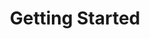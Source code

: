 ---
layout: layout.pug
navigationTitle: Getting Started
excerpt: 
title: Getting Started 
menuWeight: 3
model: /services/elastic/data.yml
render: mustache
featureMaturity:
---